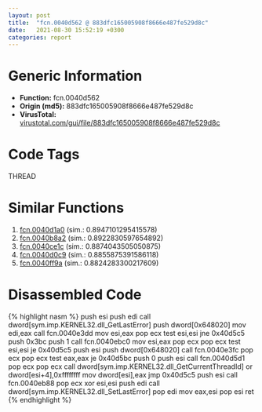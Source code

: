 ```yaml
---
layout: post
title:  "fcn.0040d562 @ 883dfc165005908f8666e487fe529d8c"
date:   2021-08-30 15:52:19 +0300
categories: report
---
```


# Generic Information
- **Function:** fcn.0040d562
- **Origin (md5):** 883dfc165005908f8666e487fe529d8c
- **VirusTotal:** [virustotal.com/gui/file/883dfc165005908f8666e487fe529d8c][virustotal_ref]

# Code Tags
<span class="tag" id="THREAD">THREAD</span>


# Similar Functions

1. [fcn.0040d1a0][similar_1_ref] (sim.: 0.8947101295415578)
2. [fcn.0040b8a2][similar_2_ref] (sim.: 0.8922830597654892)
3. [fcn.0040ce1c][similar_3_ref] (sim.: 0.8874043505050875)
4. [fcn.0040d0c9][similar_4_ref] (sim.: 0.8855875391586118)
5. [fcn.0040ff9a][similar_5_ref] (sim.: 0.8824283300217609)


# Disassembled Code

{% highlight nasm %}
push esi
push edi
call dword[sym.imp.KERNEL32.dll_GetLastError]
push dword[0x648020]
mov edi,eax
call fcn.0040e3dd
mov esi,eax
pop ecx
test esi,esi
jne 0x40d5c5
push 0x3bc
push 1
call fcn.0040ebc0
mov esi,eax
pop ecx
pop ecx
test esi,esi
je 0x40d5c5
push esi
push dword[0x648020]
call fcn.0040e3fc
pop ecx
pop ecx
test eax,eax
je 0x40d5bc
push 0
push esi
call fcn.0040d5d1
pop ecx
pop ecx
call dword[sym.imp.KERNEL32.dll_GetCurrentThreadId]
or dword[esi+4],0xffffffff
mov dword[esi],eax
jmp 0x40d5c5
push esi
call fcn.0040eb88
pop ecx
xor esi,esi
push edi
call dword[sym.imp.KERNEL32.dll_SetLastError]
pop edi
mov eax,esi
pop esi
ret 
{% endhighlight %}


[similar_1_ref]: /report/fcn.0040d1a0@6e195fbdf6b398dc597c28abc7c7a2ae
[similar_2_ref]: /report/fcn.0040b8a2@4e7335a256154dbc07a5bd862e9622fe
[similar_3_ref]: /report/fcn.0040ce1c@470263fe7e7cc115b95cd041d643e3b5
[similar_4_ref]: /report/fcn.0040d0c9@e69fcfbd512770c44a9d6b90a42edeb0
[similar_5_ref]: /report/fcn.0040ff9a@fd17dad7a5809016e438b746adc04679
[virustotal_ref]: https://www.virustotal.com/gui/file/883dfc165005908f8666e487fe529d8c